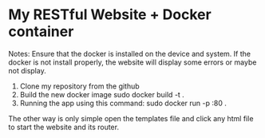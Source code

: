 # My RESTful Website + Docker container

Notes: Ensure that the docker is installed on the device and system. If the docker is not install properly, the website will display some errors or maybe not display.

1. Clone my repository from the github
2. Build the new docker image
   sudo docker build -t <templates> .
3. Running the app using this command:
   sudo docker run -p <port>:80 <templates>.

The other way is only simple open the templates file and click any html file to start the website and its router. 
